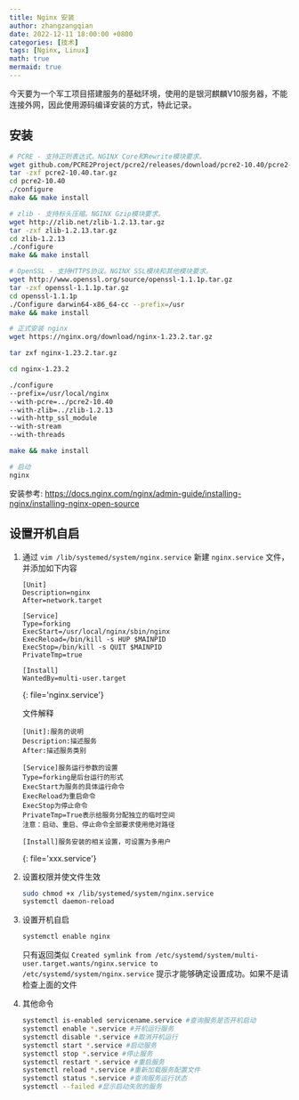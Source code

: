 ```yaml
---
title: Nginx 安装
author: zhangzangqian
date: 2022-12-11 18:00:00 +0800
categories: [技术]
tags: [Nginx, Linux]
math: true
mermaid: true
---
```


今天要为一个军工项目搭建服务的基础环境，使用的是银河麒麟V10服务器，不能连接外网，因此使用源码编译安装的方式，特此记录。

## 安装

```bash
# PCRE - 支持正则表达式。NGINX Core和Rewrite模块要求。
wget github.com/PCRE2Project/pcre2/releases/download/pcre2-10.40/pcre2-10.40.tar.gz
tar -zxf pcre2-10.40.tar.gz
cd pcre2-10.40
./configure
make && make install

# zlib - 支持标头压缩。NGINX Gzip模块要求。
wget http://zlib.net/zlib-1.2.13.tar.gz
tar -zxf zlib-1.2.13.tar.gz
cd zlib-1.2.13
./configure
make && make install

# OpenSSL - 支持HTTPS协议。NGINX SSL模块和其他模块要求。
wget http://www.openssl.org/source/openssl-1.1.1p.tar.gz
tar -zxf openssl-1.1.1p.tar.gz
cd openssl-1.1.1p
./Configure darwin64-x86_64-cc --prefix=/usr
make && make install

# 正式安装 nginx
wget https://nginx.org/download/nginx-1.23.2.tar.gz

tar zxf nginx-1.23.2.tar.gz

cd nginx-1.23.2

./configure
--prefix=/usr/local/nginx
--with-pcre=../pcre2-10.40
--with-zlib=../zlib-1.2.13
--with-http_ssl_module
--with-stream
--with-threads

make && make install

# 启动
nginx
```

安装参考: <https://docs.nginx.com/nginx/admin-guide/installing-nginx/installing-nginx-open-source>

## 设置开机自启

1. 通过 `vim /lib/systemed/system/nginx.service` 新建 `nginx.service` 文件，并添加如下内容

    ```
    [Unit]
    Description=nginx
    After=network.target

    [Service]
    Type=forking
    ExecStart=/usr/local/nginx/sbin/nginx
    ExecReload=/bin/kill -s HUP $MAINPID
    ExecStop=/bin/kill -s QUIT $MAINPID
    PrivateTmp=true

    [Install]
    WantedBy=multi-user.target
    ```
    {: file='nginx.service'}

    文件解释

    ```
    [Unit]:服务的说明
    Description:描述服务
    After:描述服务类别

    [Service]服务运行参数的设置
    Type=forking是后台运行的形式
    ExecStart为服务的具体运行命令
    ExecReload为重启命令
    ExecStop为停止命令
    PrivateTmp=True表示给服务分配独立的临时空间
    注意：启动、重启、停止命令全部要求使用绝对路径

    [Install]服务安装的相关设置，可设置为多用户
    ```
    {: file='xxx.service'}

2. 设置权限并使文件生效

    ```bash
    sudo chmod +x /lib/systemed/system/nginx.service
    systemctl daemon-reload
    ```
3. 设置开机自启

    ```bash
    systemctl enable nginx
    ```

    只有返回类似 `Created symlink from /etc/systemd/system/multi-user.target.wants/nginx.service to /etc/systemd/system/nginx.service` 提示才能够确定设置成功。如果不是请检查上面的文件

4. 其他命令

    ```bash
    systemctl is-enabled servicename.service #查询服务是否开机启动
    systemctl enable *.service #开机运行服务
    systemctl disable *.service #取消开机运行
    systemctl start *.service #启动服务
    systemctl stop *.service #停止服务
    systemctl restart *.service #重启服务
    systemctl reload *.service #重新加载服务配置文件
    systemctl status *.service #查询服务运行状态
    systemctl --failed #显示启动失败的服务
    ```
